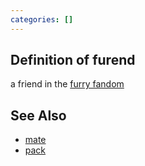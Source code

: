 ```yaml
---
categories: []
---
```

## Definition of furend

a friend in the [furry fandom](./furry%20fandom)

## See Also

- [mate](./mate)
- [pack](./pack)
